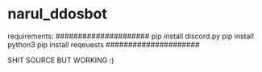 # narul_ddosbot

requirements:
#####################
pip install discord.py
pip install python3
pip install reqeuests
#####################

SHIT SOURCE BUT WORKING :)
